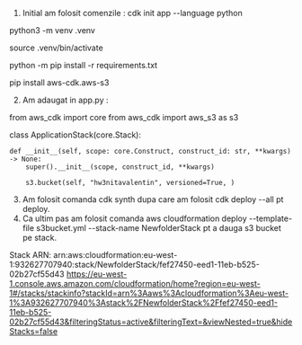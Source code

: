 1. Initial am folosit comenzile :
cdk init app --language python

python3 -m venv .venv

source .venv/bin/activate

python -m pip install -r requirements.txt

pip install aws-cdk.aws-s3

2. Am adaugat in app.py :

from aws_cdk import core
from aws_cdk import aws_s3 as s3


class ApplicationStack(core.Stack):

    def __init__(self, scope: core.Construct, construct_id: str, **kwargs) -> None:
        super().__init__(scope, construct_id, **kwargs)

        s3.bucket(self, "hw3nitavalentin", versioned=True, )
 3. Am folosit comanda cdk synth dupa care am folosit cdk deploy --all pt deploy.
 4. Ca ultim pas am folosit comanda aws cloudformation deploy --template-file s3bucket.yml --stack-name NewfolderStack pt a dauga s3 bucket pe stack.
 
 
 Stack ARN:
arn:aws:cloudformation:eu-west-1:932627707940:stack/NewfolderStack/fef27450-eed1-11eb-b525-02b27cf55d43
https://eu-west-1.console.aws.amazon.com/cloudformation/home?region=eu-west-1#/stacks/stackinfo?stackId=arn%3Aaws%3Acloudformation%3Aeu-west-1%3A932627707940%3Astack%2FNewfolderStack%2Ffef27450-eed1-11eb-b525-02b27cf55d43&filteringStatus=active&filteringText=&viewNested=true&hideStacks=false
